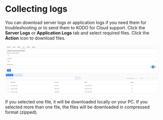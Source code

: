 # Collecting logs

You can download server logs or application logs if you need them for troubleshooting or to send them to KODO for Cloud support. Click the **Server Logs** or **Application Logs** tab and select required files. Click the **Action** icon to download files.

![](<../.gitbook/assets/image (29).png>)

If you selected one file, it will be downloaded locally on your PC. If you selected more than one file, the files will be downloaded in compressed format (zipped).
